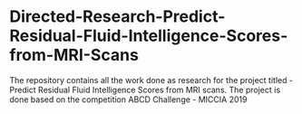 # Directed-Research-Predict-Residual-Fluid-Intelligence-Scores-from-MRI-Scans
The repository contains all the work done as research for the project titled - Predict Residual Fluid Intelligence Scores from MRI scans. The project is done based on the competition ABCD Challenge - MICCIA 2019

